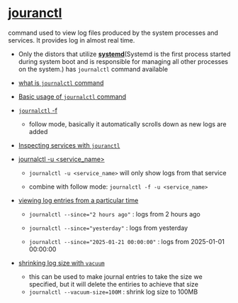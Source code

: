# [**jouranctl**](https://youtu.be/0dG3vUYt7Uk?si=UOVr8yN9cFGRutXk&t=37) 
command used to view log files produced by the system processes and services. It provides log in almost real time.

- Only the distors that utilize [**systemd**](https://youtu.be/0dG3vUYt7Uk?si=qPHXo_fC5GF7E7rU&t=167)(Systemd is the first process started during system boot and is responsible for managing all other processes on the system.) has `journalctl` command available


- [what is `journalctl` command](https://youtu.be/0dG3vUYt7Uk?si=aLrFCBvO6q0VM08D&t=87)

- [Basic usage of `journalctl` command](https://youtu.be/0dG3vUYt7Uk?si=ggjwvnlkX2VYRL8b&t=257)

- [`journalctl` -f](https://youtu.be/0dG3vUYt7Uk?si=rlMRh20rylA7JYmn&t=257)
    - follow mode, basically it automatically scrolls down as new logs are added

- [Inspecting services with `jouranctl`](https://youtu.be/0dG3vUYt7Uk?si=VhS4Jt_vtxJOrf0z&t=327)

- [journalctl -u <service_name>](https://youtu.be/0dG3vUYt7Uk?si=VkrSs3NA0LGxjuwX&t=477) 
    - `journalctl -u <service_name>` will only show logs from that service

    - combine with follow mode: `journalctl -f -u <service_name>`

- [viewing log entries from a particular time](https://youtu.be/0dG3vUYt7Uk?si=r55lRTJyjbIoOdMX&t=717)
    - ```journalctl --since="2 hours ago"``` : logs from 2 hours ago

    - ```journalctl --since="yesterday"``` : logs from yesterday
    - ```journalctl --since="2025-01-21 00:00:00"``` :  logs from 2025-01-01 00:00:00

- [shrinking log size with `vacuum`](https://youtu.be/0dG3vUYt7Uk?si=MFnXfhjtTDj9IaJh&t=1017)
    - this can be used to make journal entries to take the size we specified, but it will delete the entiries to achieve that size  
    - `journalctl --vacuum-size=100M` : shrink log size to 100MB